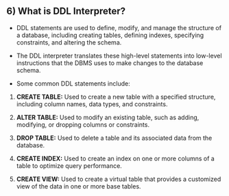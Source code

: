 ## 6) What is DDL Interpreter?

-  DDL statements are used to define, modify, and manage the structure of a database, including creating tables, defining indexes, specifying constraints, and altering the schema.

- The DDL interpreter translates these high-level statements into low-level instructions that the DBMS uses to make changes to the database schema.

- Some common DDL statements include:

1. **CREATE TABLE:** Used to create a new table with a specified structure, including column names, data types, and constraints.

2. **ALTER TABLE:** Used to modify an existing table, such as adding, modifying, or dropping columns or constraints.

3. **DROP TABLE:** Used to delete a table and its associated data from the database.

4. **CREATE INDEX:** Used to create an index on one or more columns of a table to optimize query performance.

5. **CREATE VIEW:** Used to create a virtual table that provides a customized view of the data in one or more base tables.